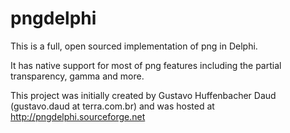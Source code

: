 pngdelphi
=========

This is a full, open sourced implementation of png in Delphi. 

It has native support for most of png features including the partial transparency, gamma and more. 

This project was initially created by Gustavo Huffenbacher Daud (gustavo.daud at terra.com.br) and was hosted at http://pngdelphi.sourceforge.net
